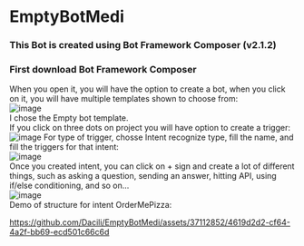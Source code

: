 # EmptyBotMedi
### This Bot is created using Bot Framework Composer (v2.1.2)
### First download Bot Framework Composer
When you open it, you will have the option to create a bot, when you click on it, you will have multiple templates shown to choose from:  
![image](https://github.com/Dacili/EmptyBotMedi/assets/37112852/e1a9c404-0365-45b0-bca9-31c84b1a9ddd)  
I chose the Empty bot template.   
If you click on three dots on project you will have option to create a trigger:  
![image](https://github.com/Dacili/EmptyBotMedi/assets/37112852/03146cb8-bebe-4219-98e9-7d760940c501)
For type of trigger, chosse Intent recognize type, fill the name, and fill the triggers for that intent:   
![image](https://github.com/Dacili/EmptyBotMedi/assets/37112852/6dd81ef0-238e-46a1-86ea-8bae057faff8)   
Once you created intent, you can click on + sign and create a lot of different things, such as asking a question, sending an answer, hitting API, using if/else conditioning, and so on...   
![image](https://github.com/Dacili/EmptyBotMedi/assets/37112852/fed97839-3d32-4074-8868-d76719164e99)   
Demo of structure for intent OrderMePizza:   


https://github.com/Dacili/EmptyBotMedi/assets/37112852/4619d2d2-cf64-4a2f-bb69-ecd501c66c6d



